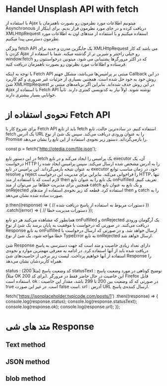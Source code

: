 # Handel Unsplash API with fetch
با استفاده از Ajax میتونیم اطلاعات مورد نظرمون رو بصورت ناهمزمان یا Asynchronous دریافت کرده و در جای مورد نظرمون قرار بدیم. برای اینکار از XMLHttpRequest استفاده میکنیم و با استفاده از متدهای اون به اطلاعات مورد نظرمون دسترسی پیدا میکنیم.

ویژگی fetch API یک جایگزین مدرن و جدید برای XMLHttpRequest می باشد که کار کردن با Ajax رو خیلی راحتتر و شیرین تر از گذشته میکنه. شما با استفاده از window.fetch که در اکثر مرورگرها پشتیبانی می شود، میتونین درخواستتون رو فرستاده و اطلاعات مورد نظرتون رو بصورت ناهمزمان دریافت کنید.

با توجه به اینکه Fetch API مبتنی بر پرامیس‌ها می‌باشد، مشکل جهنم Callback در این روش خود به خود حل شده است. همچنین بسیاری از جزئیات غیر ضروری و کم کاربرد شئ XMLHttpRequest در این روش حذف شده‌اند. بنابراین اگر برنامه‌های مبتنی بر Ajax با استفاده از Fetch API نوشته شوند. اولاً نیاز به کدنویسی کمتری دارند. ثانیاً خوانایی بسیار بیشتری دارند.

# نحوه‌ی استفاده از Fetch API
برای شروع کار با Fetch API باید از تابع fetch استفاده کنیم. در ساده‌ترین حالت، تابع fetch یک آدرس URL را به عنوان ورودی دریافت می‌کند. سپس یک شئ از نوع Promise را بازمی‌گرداند. دستور زیر نحوه‌ی استفاده از این تابع را نشان می‌دهد.

const p = fetch('http://otedia.com/file.json');

در این دستور تابع fetch یک پرامیس را ایجاد می‌کند و در تابع executor آن، یک درخواست HTTP را به آدرس مشخص شده ارسال می‌کند. سپس پرامیس ایجاد شده را به عنوان نتیجه بازمی‌گرداند. این پرامیس در تابع executor خود، در زمان مناسب توابع resolve و reject را فراخوانی می‌کند. بنابراین برای مدیریت این درخواست HTTP، تنها لازم است که با استفاده از متد then یک تابع را به عنوان تابع onFulfilled تعریف کنیم. همچنین برای مدیریت خطاها نیز می‌توان از متد catch و یک تابع به عنوان تابع onRejected استفاده کرد. قطعه کد زیر نحوه‌ی استفاده از متدهای then و catch را به صورت ساده شده نشان می‌دهد.

p.then((response) => {
		// دستورات مربوط به استفاده از پاسخ دریافت شده
	})
	.catch((error) => {
		// دستورات مدیریت خطا
	});


همانطور که مشاهده می‌کنید هر دو تابع onFulfilled و onRejected یک آرگومان ورودی دریافت می‌کنند. در صورتی که درخواست با موفقیت به پایان برسد یک شئ از نوع Response به تابع onFulfilled ارسال خواهد شد. و در صورتی که ارسال درخواست با خطا مواجه شود، یک شئ از نوع TypeError به تابع onRejected ارسال خواهد شد.

شئ Response دارای تعداد زیادی خاصیت و متد است که جهت دسترسی به پاسخ دریافت شده باید از آنها استفاده کرد. در ادامه به معرفی مهمترین موارد و نحوه‌ی استفاده از آنها خواهیم پرداخت. لیست زیر برخی از خاصیت‌های شئ Response را همراه کاربردشان نشان می‌دهد.

status : کد وضعیت پاسخ (مثلاً 200)
statusText : توضیح کوتاهی در مورد وضعیت پاسخ (مثلاً OK برای کد 200). این خاصیت در حال حاضر فقط در مرورگر Firefox قابل استفاده است.
ok : در صورتی که کد وضعیت بین 200 تا 299 باشد، مقدار این خاصیت true است. در غیر این صورت false است.
url : آدرس URL ارسال کننده‌ی پاسخ.

fetch('https://jsonplaceholder.typicode.com/posts/1')
	.then((response) => {
		console.log(response.status);
		console.log(response.statusText);
		console.log(response.ok);
		console.log(response.url);
	});


 # متد های شی Response

 ## Text method
 ## JSON method
 ## blob method
